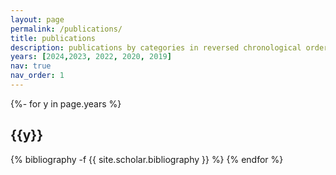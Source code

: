 ```yaml
---
layout: page
permalink: /publications/
title: publications
description: publications by categories in reversed chronological order. generated by jekyll-scholar.
years: [2024,2023, 2022, 2020, 2019]
nav: true
nav_order: 1
---
```

<!-- _pages/publications.md -->
<div class="publications">

{%- for y in page.years %}
  <h2 class="year">{{y}}</h2>
  {% bibliography -f {{ site.scholar.bibliography }} %}
{% endfor %}

</div> 
